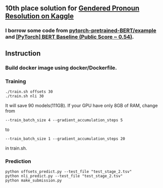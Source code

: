 ## 10th place solution for [Gendered Pronoun Resolution on Kaggle](https://www.kaggle.com/c/gendered-pronoun-resolution) ##
### I borrow some code from [pytorch-pretrained-BERT/example](https://github.com/huggingface/pytorch-pretrained-BERT/tree/master/examples) and [[PyTorch] BERT Baseline (Public Score ~ 0.54)](https://www.kaggle.com/ceshine/pytorch-bert-baseline-public-score-0-54). ###

## Instruction ##
### Build docker image using docker/Dockerfile. ###
### Training ###

```
./train.sh offsets 30
./train.sh nli 30
```
It will save 90 models(111GB). If your GPU have only 8GB of RAM, change from

```--train_batch_size 4 --gradient_accumulation_steps 5```

to

```--train_batch_size 1 --gradient_accumulation_steps 20```

in train.sh.
### Prediction ###
```
python offsets_predict.py --test_file "test_stage_2.tsv"
python nli_predict.py --test_file "test_stage_2.tsv"
python make_submission.py
```
